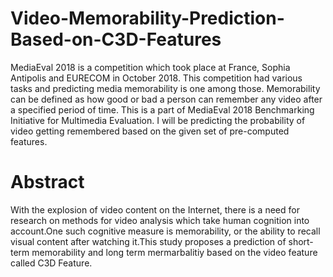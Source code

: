 # Video-Memorability-Prediction-Based-on-C3D-Features

MediaEval 2018 is a competition which took place at France, Sophia Antipolis and EURECOM in October 2018. This competition had various tasks and predicting media memorability is one among those. Memorability can be defined as how good or bad a person can remember any video after a specified period of time. This is a part of MediaEval 2018 Benchmarking Initiative for Multimedia Evaluation. I will be predicting the probability of video getting remembered based on the given set of pre-computed features.

# Abstract


With the explosion of video content on the Internet, there is a need for research on methods for video analysis which take human cognition into account.One such cognitive measure is memorability, or the ability to recall visual content after watching it.This study proposes a prediction of short-term memorability and long term mermarbalitiy based on the video feature called C3D Feature.
